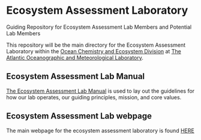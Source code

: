 # Ecosystem Assessment Laboratory
Guiding Repository for Ecosystem Assessment Lab Members and Potential Lab Members

This repository will be the main directory for the Ecosystem Assessment Laboratory within the [Ocean Chemistry and Ecosystem Division](https://www.aoml.noaa.gov/ocean-chemistry-ecosystems-division/) at [The Atlantic Oceanographic and Meteorological Laboratory](https://www.aoml.noaa.gov/).

## Ecosystem Assessment Lab Manual
[The Ecosystem Assessment Lab Manual](https://ckelble.github.io/Ecosystem-Assessment-Laboratory/EcosystemAssessmentLabManual) is used to lay out the guidelines for how our lab operates, our guiding principles, mission, and core values.

## Ecosystem Assessment Lab webpage
The main webpage for the ecosystem assessment laboratory is found [HERE](https://www.aoml.noaa.gov/iea/)
